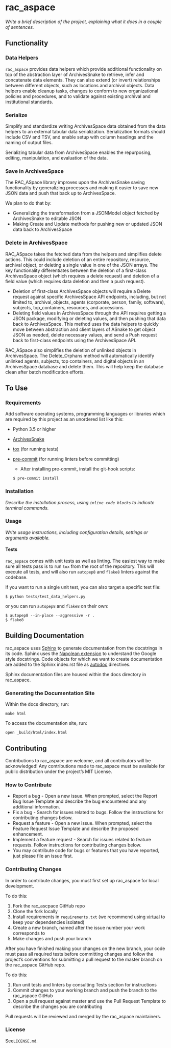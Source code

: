 # rac_aspace

*Write a brief description of the project, explaining what it does in a couple of sentences.*

## Functionality

### Data Helpers

`rac_aspace` provides data helpers which provide additional functionality on top of the abstraction layer of ArchivesSnake to retrieve, infer and concatenate data elements. They can also extend (or invert) relationships between different objects, such as locations and archival objects. Data helpers enable cleanup tasks, changes to conform to new organizational policies and procedures, and to validate against existing archival and institutional standards.

### Serialize

Simplify and standardize writing ArchivesSpace data obtained from the data helpers to an external tabular data serialization. Serialization formats should include CSV and TSV, and enable setup with column headings and the naming of output files.

Serializing tabular data from ArchivesSpace enables the repurposing, editing, manipulation, and evaluation of the data.


### Save in ArchivesSpace

The RAC_ASpace library improves upon the ArchivesSnake saving functionality by generalizing processes and making it easier to save new JSON data and push that back up to ArchivesSpace.

We plan to do that by:
  * Generalizing the transformation from a JSONModel object fetched by ArchivesSnake to editable JSON
  * Making Create and Update methods for pushing new or updated JSON data back to ArchivesSpace

### Delete in ArchivesSpace

RAC_ASpace takes the fetched data from the helpers and simplifies delete actions. This could include deletion of an entire repository, resource, archival object, or deleting a single value in one of the JSON arrays. The key functionality differentiates between the deletion of a first-class ArchivesSpace object (which requires a delete request) and deletion of a field value (which requires data deletion and then a push request).

*   Deletion of first-class ArchivesSpace objects will require a Delete request against specific ArchivesSpace API endpoints, including, but not limited to, archival_objects, agents (corporate, person, family, software), subjects, top_containers, resources, and accessions.
*   Deleting field values in ArchivesSpace through the API requires getting a JSON package, modifying or deleting values, and then pushing that data back to ArchivesSpace. This method uses the data helpers to quickly move between abstraction and client layers of ASnake to get object JSON as needed, delete necessary values, and send a Push request back to first-class endpoints using the ArchivesSpace API.

RAC_ASpace also simplifies the deletion of unlinked objects in ArchivesSpace. The Delete_Orphans method will automatically identify unlinked agents, subjects, top containers, and digital objects in an ArchivesSpace database and delete them. This will help keep the database clean after batch modification efforts.

## To Use

### Requirements

Add software operating systems, programming languages or libraries which are required by this project as an unordered list like this:

*   Python 3.5 or higher
*   [ArchivesSnake](https://github.com/archivesspace-labs/ArchivesSnake)
*   [tox](https://tox.readthedocs.io/) (for running tests)
*   [pre-commit](https://pre-commit.com/) (for running linters before committing)
    *   After installing pre-commit, install the git-hook scripts:

    ```
    $ pre-commit install
    ```

### Installation

*Describe the installation process, using `inline code blocks` to indicate terminal commands.*

### Usage

*Write usage instructions, including configuration details, settings or arguments available.*

#### Tests

`rac_aspace` comes with unit tests as well as linting. The easiest way to make sure all tests pass is to run `tox` from the root of the repository. This will execute all tests, and will also run `autopep8` and `flake8` linters against the codebase.

If you want to run a single unit test, you can also target a specific test file:

```
$ python tests/test_data_helpers.py
```

or you can run `autopep8` and `flake8` on their own:

```
$ autopep8 --in-place --aggressive -r .
$ flake8
```
## Building Documentation

rac_aspace uses [Sphinx](https://www.sphinx-doc.org/en/master/index.html) to generate documentation from the docstrings in its code. Sphinx uses the [Napolean extension](https://sphinxcontrib-napoleon.readthedocs.io/en/latest/) to understand the Google style docstrings. Code objects for which we want to create documentation are added to the Sphinx index.rst file as [autodoc](https://autodocs.io/) directives.

Sphinx documentation files are housed within the docs directory in rac_aspace.

### Generating the Documentation Site

Within the docs directory, run:

```
make html
```

To access the documentation site, run:

```
open _build/html/index.html
```

## Contributing

Contributions to rac_aspace are welcome, and all contributors will be acknowledged! Any contributions made to rac_aspace must be available for public distribution under the project’s MIT License.

### How to Contribute

  * Report a bug - Open a new issue. When prompted, select the Report Bug Issue Template and describe the bug encountered and any additional information.
  * Fix a bug - Search for issues related to bugs. Follow the instructions for contributing changes below.
  * Request a feature - Open a new issue. When prompted, select the Feature Request Issue Template and describe the proposed enhancement.
  * Implement a feature request - Search for issues related to feature requests. Follow instructions for contributing changes below.
  * You may contribute code for bugs or features that you have reported, just please file an issue first.

### Contributing Changes

In order to contribute changes, you must first set up rac_aspace for local development.

To do this:

  1. Fork the rac_ascpace GitHub repo
  2. Clone the fork locally
  3. Install requirements in `requirements.txt` (we recommend using [virtual](https://packaging.python.org/guides/installing-using-pip-and-virtual-environments/) to keep your dependencies isolated)
  4. Create a new branch, named after the issue number your work corresponds to
  5. Make changes and push your branch

After you have finished making your changes on the new branch, your code must pass all required tests before committing changes and follow the project’s conventions for submitting a pull request to the master branch on the rac_aspace GitHub repo.

To do this:

  1. Run unit tests and linters by consulting Tests section for instructions
  2. Commit changes to your working branch and push the branch to the rac_aspace GitHub
  3. Open a pull request against master and use the Pull Request Template to describe the changes you are contributing

Pull requests will be reviewed and merged by the rac_aspace maintainers.

### License

See`LICENSE.md`.
